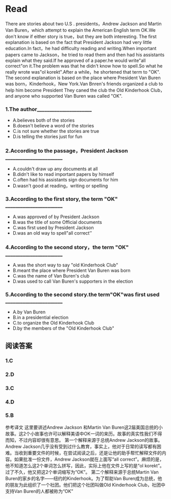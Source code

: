 # Read
There are stories about two U.S . presidents，Andrew Jackson and Martin Van Buren，which attempt to explain the American English term OK.We don't know if either story is true，but they are both interesting. The first explanation is based on the fact that President Jackson had very little education.In fact，he had difficulty reading and writing.When important papers came to Jackson，he tried to read them and then had his assistants explain what they said.If he approved of a paper.he would write"all correct"on it.The problem was that he didn't know how to spell.So what he really wrote was"ol korekt".After a while，he shortened that term to "OK".
The second explanation is based on the place where President Van Buren was born，Kinderhook，New York.Van Bnren's friends organized a club to help him become President They caned the club the Old Kinderhook Club，and anyone who supported Van Buren was called "OK".
### 1.The author______________________
* A.believes both of the stories
* B.doesn't believe a word of the stories
* C.is not sure whether the stories are true
* D.is telling the stories just for fun
### 2.According to the passage，President Jackson _______________________
* A.couldn't draw up any documents at all
* B.didn't like to read important papers by himself
* C.often had his assistants sign documents for him
* D.wasn't good at reading，writing or spelling
### 3.According to the first story, the term "OK" _______________________
* A.was approved of by President Jackson
* B.was the title of some Official documents
* C.was first used by President Jackson
* D.was an old way to spell"all correct’’
### 4.According to the second story，the term "OK" _______________________
* A.was the short way to say "old Kinderhook Club"
* B.meant the place where President Van Buren was born
* C.was the name of Van Buren's club
* D.was used to call Van Buren's supporters in the election
### 5.According to the second story.the term"OK"was first used _______________________
* A.by Van Buren
* B.in a presidential election
* C.to organize the Old Kinderhook Club
* D.by the members of the "Old Kinderhook Club"
## 阅读答案
### 1.C
### 2.D
### 3.C
### 4.D
### 5.B
参考译文
这里要讲述Andrew Jackson 和Martin Van Buren这2届美国总统的小故事。这2个小故事也许可以解释美语中OK一词的来历。故事的真实性我们不得而知，不过内容却很有意思。
第一个解释来源于总统Andrew Jackson的故事。Andrew Jackson几乎没有受到过什么教育，事实上，他对于日常的读写都有困难。当收到重要文件的时候，在尝试阅读之后，还是让他的助手帮忙解释文件的内容。如果批准一份文件，Andrew Jackson就在上面写“all correct”。麻烦的是，他不知道怎么这2个单词怎么拼写，因此，实际上他在文件上写的是“ol korekt”。过了不久，他又把这2个单词缩写为“OK”。
第二个解释来源于总统Martin Van Buren的家乡的名字——纽约的Kinderhook。为了帮助Van Buren成为总统，他的朋友为此组织了一个社团。他们把这个社团叫做Old Kinderhook Club，社团中支持Van Buren的人都被称为“OK”
